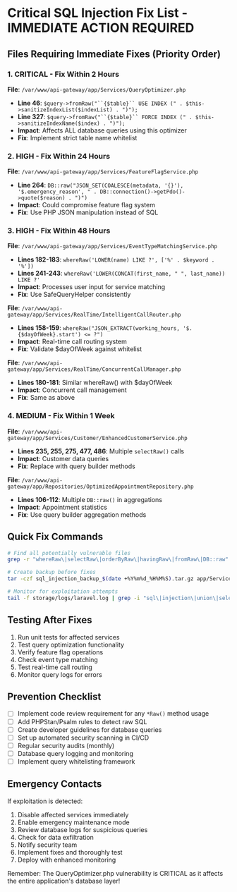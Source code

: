 # Critical SQL Injection Fix List - IMMEDIATE ACTION REQUIRED

## Files Requiring Immediate Fixes (Priority Order)

### 1. CRITICAL - Fix Within 2 Hours
**File**: `/var/www/api-gateway/app/Services/QueryOptimizer.php`
- **Line 46**: `$query->fromRaw("``{$table}`` USE INDEX (" . $this->sanitizeIndexList($indexList) . ")");`
- **Line 327**: `$query->fromRaw("``{$table}`` FORCE INDEX (" . $this->sanitizeIndexName($index) . ")");`
- **Impact**: Affects ALL database queries using this optimizer
- **Fix**: Implement strict table name whitelist

### 2. HIGH - Fix Within 24 Hours
**File**: `/var/www/api-gateway/app/Services/FeatureFlagService.php`
- **Line 264**: `DB::raw("JSON_SET(COALESCE(metadata, '{}'), '$.emergency_reason', " . DB::connection()->getPdo()->quote($reason) . ")")`
- **Impact**: Could compromise feature flag system
- **Fix**: Use PHP JSON manipulation instead of SQL

### 3. HIGH - Fix Within 48 Hours
**File**: `/var/www/api-gateway/app/Services/EventTypeMatchingService.php`
- **Lines 182-183**: `whereRaw('LOWER(name) LIKE ?', ['%' . $keyword . '%'])`
- **Lines 241-243**: `whereRaw('LOWER(CONCAT(first_name, " ", last_name)) LIKE ?'`
- **Impact**: Processes user input for service matching
- **Fix**: Use SafeQueryHelper consistently

**File**: `/var/www/api-gateway/app/Services/RealTime/IntelligentCallRouter.php`
- **Lines 158-159**: `whereRaw("JSON_EXTRACT(working_hours, '$.{$dayOfWeek}.start') <= ?")`
- **Impact**: Real-time call routing system
- **Fix**: Validate $dayOfWeek against whitelist

**File**: `/var/www/api-gateway/app/Services/RealTime/ConcurrentCallManager.php`
- **Lines 180-181**: Similar whereRaw() with $dayOfWeek
- **Impact**: Concurrent call management
- **Fix**: Same as above

### 4. MEDIUM - Fix Within 1 Week
**File**: `/var/www/api-gateway/app/Services/Customer/EnhancedCustomerService.php`
- **Lines 235, 255, 275, 477, 486**: Multiple `selectRaw()` calls
- **Impact**: Customer data queries
- **Fix**: Replace with query builder methods

**File**: `/var/www/api-gateway/app/Repositories/OptimizedAppointmentRepository.php`
- **Lines 106-112**: Multiple `DB::raw()` in aggregations
- **Impact**: Appointment statistics
- **Fix**: Use query builder aggregation methods

## Quick Fix Commands

```bash
# Find all potentially vulnerable files
grep -r "whereRaw\|selectRaw\|orderByRaw\|havingRaw\|fromRaw\|DB::raw" app/ --include="*.php" | grep -v "vendor" | grep -v "storage" > sql_injection_audit.txt

# Create backup before fixes
tar -czf sql_injection_backup_$(date +%Y%m%d_%H%M%S).tar.gz app/Services/QueryOptimizer.php app/Services/FeatureFlagService.php app/Services/EventTypeMatchingService.php

# Monitor for exploitation attempts
tail -f storage/logs/laravel.log | grep -i "sql\|injection\|union\|select.*from"
```

## Testing After Fixes

1. Run unit tests for affected services
2. Test query optimization functionality
3. Verify feature flag operations
4. Check event type matching
5. Test real-time call routing
6. Monitor query logs for errors

## Prevention Checklist

- [ ] Implement code review requirement for any `*Raw()` method usage
- [ ] Add PHPStan/Psalm rules to detect raw SQL
- [ ] Create developer guidelines for database queries
- [ ] Set up automated security scanning in CI/CD
- [ ] Regular security audits (monthly)
- [ ] Database query logging and monitoring
- [ ] Implement query whitelisting framework

## Emergency Contacts

If exploitation is detected:
1. Disable affected services immediately
2. Enable emergency maintenance mode
3. Review database logs for suspicious queries
4. Check for data exfiltration
5. Notify security team
6. Implement fixes and thoroughly test
7. Deploy with enhanced monitoring

Remember: The QueryOptimizer.php vulnerability is CRITICAL as it affects the entire application's database layer!